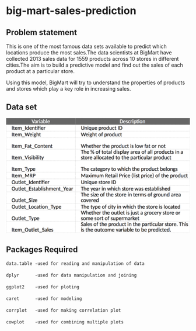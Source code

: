# big-mart-sales-prediction

## Problem statement
This is one of the most famous data sets available to predict which locations produce the most sales.The data scientists at BigMart have collected 2013 sales data for 1559 products across 10 stores in different cities.The aim is to build a predictive model and find out the sales of each product at a particular store.

Using this model, BigMart will try to understand the properties of products and stores which play a key role in increasing sales.

## Data set 

![screenshot](https://github.com/shravani-koranne/big-mart-sales-prediction/blob/master/dataset%20overview.png)

## Packages Required
    data.table -used for reading and manipulation of data 
   
    dplyr      -used for data manipulation and joining 
   
    ggplot2    -used for ploting 
   
    caret      -used for modeling 
   
    corrplot   -used for making correlation plot 
   
    cowplot    -used for combining multiple plots 
